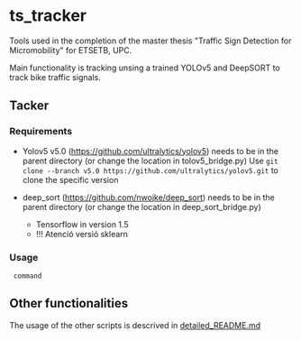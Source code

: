 # ts_tracker

Tools used in the completion of the master thesis "Traffic Sign Detection for Micromobility" for ETSETB, UPC.

Main functionality is tracking unsing a trained YOLOv5 and DeepSORT to track bike traffic signals.

## Tacker

### Requirements

- Yolov5 v5.0 (https://github.com/ultralytics/yolov5) needs to be in the parent directory (or change the location in tolov5_bridge.py)
Use ```git clone --branch v5.0 https://github.com/ultralytics/yolov5.git``` to clone the specific version



- deep_sort (https://github.com/nwojke/deep_sort) needs to be in the parent directory (or change the location in deep_sort_bridge.py)
     - Tensorflow in version 1.5
     - !!! Atenció versió sklearn

### Usage

``` command```

## Other functionalities

The usage of the other scripts is descrived in [detailed_README.md](detailed_README.md)

